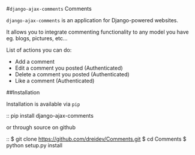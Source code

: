 #`django-ajax-comments` Comments

`django-ajax-comments` is an application for Django-powered websites.

It allows you to integrate commenting functionality to any model you have eg. blogs, pictures, etc...

List of actions you can do:
* Add a comment
* Edit a comment you posted (Authenticated)
* Delete a comment you posted (Authenticated)
* Like a comment (Authenticated)

##Installation

Installation is available via `pip`

::
	pip install django-ajax-comments

or through source on github

::
	$ git clone https://github.com/dreidev/Comments.git
	$ cd Comments
	$ python setup.py install
